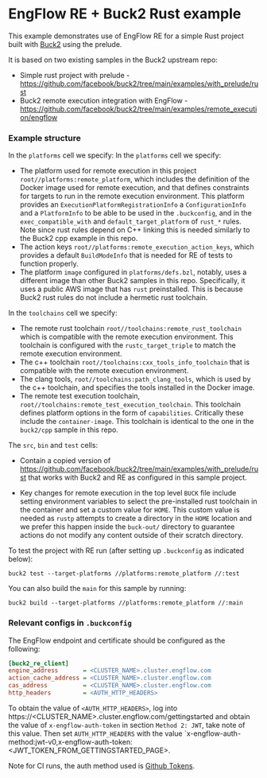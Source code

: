 # EngFlow RE + Buck2 Rust example

This example demonstrates use of EngFlow RE for a simple Rust project built with [Buck2](https://github.com/facebook/buck2) using the prelude.

It is based on two existing samples in the Buck2 upstream repo:

* Simple rust project with prelude - https://github.com/facebook/buck2/tree/main/examples/with_prelude/rust
* Buck2 remote execution integration with EngFlow - https://github.com/facebook/buck2/tree/main/examples/remote_execution/engflow

### Example structure

In the `platforms` cell we specify:
In the `platforms` cell we specify:
* The platform used for remote execution in this project `root//platforms:remote_platform`, which includes the definition of the Docker image used for remote execution, and that defines constraints for targets to run in the remote execution environment. This platform provides an `ExecutionPlatformRegistrationInfo` a `ConfigurationInfo` and a `PlatformInfo` to be able to be used in the `.buckconfig`, and in the `exec_compatible_with` and `default_target_platform` of `rust_*` rules. Note since rust rules depend on C++ linking this is needed similarly to the Buck2 cpp example in this repo.
* The action keys `root//platforms:remote_execution_action_keys`, which provides a default `BuildModeInfo` that is needed for RE of tests to function properly.
* The platform `image` configured in `platforms/defs.bzl`, notably, uses a different image than other Buck2 samples in this repo. Specifically, it uses a public AWS image that has `rust` preinstalled. This is because Buck2 rust rules do not include a hermetic rust toolchain.

In the `toolchains` cell we specify:

* The remote rust toolchain `root//toolchains:remote_rust_toolchain` which is compatible with the remote execution environment. This toolchain is configured with the `rustc_target_triple` to match the remote execution environment.  
* The c++ toolchain `root//toolchains:cxx_tools_info_toolchain` that is compatible with the remote execution environment.
* The clang tools, `root//toolchains:path_clang_tools`, which is used by the c++ toolchain, and specifies the tools installed in the Docker image.
* The remote test execution toolchain, `root//toolchains:remote_test_execution_toolchain`. This toolchain defines platform options in the form of `capabilities`. Critically these include the `container-image`. This toolchain is identical to the one in the `buck2/cpp` sample in this repo.

The `src`, `bin` and `test` cells:

* Contain a copied version of https://github.com/facebook/buck2/tree/main/examples/with_prelude/rust that works with Buck2 and RE as configured in this sample project.

* Key changes for remote execution in the top level `BUCK` file include setting environment variables to select the pre-installed rust toolchain in the container and set a custom value for `HOME`. This custom value is needed as `rustp` attempts to create a directory in the `HOME` location and we prefer this happen inside the `buck-out/` directory to guarantee actions do not modify any content outside of their scratch directory.

To test the project with RE run (after setting up `.buckconfig` as indicated below):

```
buck2 test --target-platforms //platforms:remote_platform //:test
```

You can also build the `main` for this sample by running:

```
buck2 build --target-platforms //platforms:remote_platform //:main
```

### Relevant configs in `.buckconfig`

The EngFlow endpoint and certificate should be configured as the
following:

```ini
[buck2_re_client]
engine_address       = <CLUSTER_NAME>.cluster.engflow.com
action_cache_address = <CLUSTER_NAME>.cluster.engflow.com
cas_address          = <CLUSTER_NAME>.cluster.engflow.com
http_headers         = <AUTH_HTTP_HEADERS>
 ```

To obtain the value of `<AUTH_HTTP_HEADERS>`, log into https://<CLUSTER_NAME>.cluster.engflow.com/gettingstarted and obtain the value of `x-engflow-auth-token` in section `Method 2: JWT`, take note of this value. Then set `AUTH_HTTP_HEADERS` with the value `x-engflow-auth-method:jwt-v0,x-engflow-auth-token:<JWT_TOKEN_FROM_GETTINGSTARTED_PAGE>.

Note for CI runs, the auth method used is [Github Tokens](https://docs.engflow.com/re/config/authentication.html#github-tokens).

